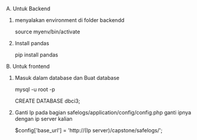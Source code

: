 A. Untuk Backend
1. menyalakan environment di folder backendd

   source myenv/bin/activate
   
4. Install pandas
  
   pip install pandas

B. Untuk frontend
1. Masuk dalam database dan Buat database

   mysql -u root -p
   
   CREATE DATABASE dbci3;

2. Ganti Ip
    pada bagian safelogs/application/config/config.php ganti ipnya dengan ip server kalian
    
    $config['base_url'] = 'http://(Ip server)/capstone/safelogs/';
